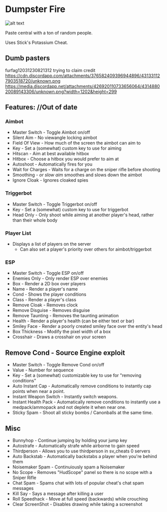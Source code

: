 
# Dumpster Fire 

![alt text](https://i.imgur.com/tBcrmkP.png)

Paste central with a ton of random people.

Uses Stick's Potassium Cheat.
## Dumb pasters

furfag12031230821312 trying to claim credit
 https://cdn.discordapp.com/attachments/376582409396944896/431331127903518720/unknown.png
 https://media.discordapp.net/attachments/426920110733656064/431488020089143306/unknown.png?width=1202&height=299
 
## Features: //Out of date

### Aimbot

* Master Switch - Toggle Aimbot on/off
* Silent Aim - No viewangle locking aimbot
* Field Of View - How much of the screen the aimbot can aim to
* Key - Set a (somewhat) custom key to use for aiming
* Hitscan - Aim at best available hitbox
* Hitbox - Choose a hitbox you would prefer to aim at
* Autoshoot - Automatically fires for you
* Wait for Charges - Waits for a charge on the sniper rifle before shooting
* Smoothing - *or slow aim* smoothes and slows down the aimbot
* Ignore Cloak - Ignores cloaked spies

### Triggerbot

* Master Switch - Toggle Triggerbot on/off
* Key - Set a (somewhat) custom key to use for triggerbot
* Head Only - Only shoot while aiming at another player's head, rather than their whole body

### Player List

* Displays a list of players on the server
  * Can also set a player's priority over others for aimbot/triggerbot
  
### ESP

* Master Switch - Toggle ESP on/off
* Enemies Only - Only render ESP over enemies
* Box - Render a 2D box over players
* Name - Render a player's name
* Cond - Shows the player conditions
* Class - Render a player's class
* Remove Cloak - Removes clock
* Remove Disguise - Removes disguise
* Remove Taunting - Removes the taunting animation
* Health - Render a player's health (can be either text or bar)
* Smiley Face - Render a poorly created smiley face over the entity's head
* Box Thickness - Modify the pixel width of a box
* Crosshair - Draws a crosshair on your screen

## Remove Cond - Source Engine exploit
* Master Switch - Toggle Remove Cond on/off
* Value - Number for sequence
* Key - Set a (somewhat) customizable key to use for "removing conditions"
* Auto Instant Cap - Automatically remove conditions to instantly cap points when near a point.
* Instant Weapon Switch - Instantly switch weapons.
* Instant Health Pack - Automatically remove conditions to instantly use a medpack/ammopack and not deplete it when near one.
* Sticky Spam - Shoot all sticky bombs / Canonballs at the same time.

## Misc

* Bunnyhop - Continue jumping by holding your jump key
* Autostrafe - Automatically strafe while airborne to gain speed
* Thirdperson - Allows you to use thirdperson in sv_cheats 0 servers
* Auto Backstab - Automatically backstabs a player when you're behind them
* Noisemaker Spam - Continuiously spam a Noisemaker
* No Scope - Removes "HudScope" panel so there is no scope with a Sniper Rifle
* Chat Spam - Spams chat with lots of popular cheat's chat spam messages
* Kill Say - Says a message after killing a user
* Roll Speedhack - Move at full speed (backwards) while crouching
* Clear ScreenShot - Disables drawing while taking a screenshot
